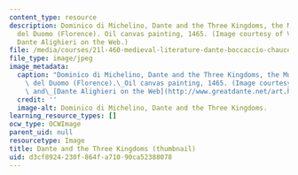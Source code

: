 ```yaml
---
content_type: resource
description: Dominico di Michelino, Dante and the Three Kingdoms, the Museo d'Opera
  del Duomo (Florence). Oil canvas painting, 1465. (Image courtesy of Vern Blunk and
  Dante Alighieri on the Web.)
file: /media/courses/21l-460-medieval-literature-dante-boccaccio-chaucer-spring-2005/d3cf8924230f864fa71090ca52388078_21l-460s05-th.jpg
file_type: image/jpeg
image_metadata:
  caption: "Dominico di Michelino, Dante and the Three Kingdoms, the Museo d'Opera\
    \ del Duomo (Florence).\_Oil canvas painting, 1465. (Image courtesy of Vern Blunk\
    \ and\_[Dante Alighieri on the Web](http://www.greatdante.net/art.html).)"
  credit: ''
  image-alt: Dominico di Michelino, Dante and the Three Kingdoms.
learning_resource_types: []
ocw_type: OCWImage
parent_uid: null
resourcetype: Image
title: Dante and the Three Kingdoms (thumbnail)
uid: d3cf8924-230f-864f-a710-90ca52388078
---
```

